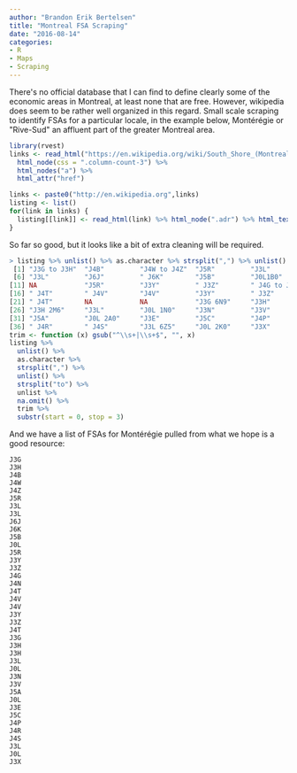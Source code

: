 ```yaml
---
author: "Brandon Erik Bertelsen"
title: "Montreal FSA Scraping"
date: "2016-08-14"
categories:
- R
- Maps
- Scraping
---
```


There's no official database that I can find to define clearly some of the economic areas in Montreal, at least none that are free. However, wikipedia does seem to be rather well organized in this regard. Small scale scraping to identify FSAs for a particular locale, in the example below, Montérégie or "Rive-Sud" an affluent part of the greater Montreal area.

```R
library(rvest)  
links <- read_html("https://en.wikipedia.org/wiki/South_Shore_(Montreal)") %>%  
  html_node(css = ".column-count-3") %>% 
  html_nodes("a") %>% 
  html_attr("href")

links <- paste0("http://en.wikipedia.org",links)  
listing <- list()  
for(link in links) {  
  listing[[link]] <- read_html(link) %>% html_node(".adr") %>% html_text()
}
```

So far so good, but it looks like a bit of extra cleaning will be required.


```R
> listing %>% unlist() %>% as.character %>% strsplit(",") %>% unlist()
 [1] "J3G to J3H"  "J4B"         "J4W to J4Z"  "J5R"         "J3L"        
 [6] "J3L"         "J6J"         " J6K"        "J5B"         "J0L1B0"     
[11] NA            "J5R"         "J3Y"         " J3Z"        " J4G to J4N"
[16] " J4T"        " J4V"        "J4V"         "J3Y"         " J3Z"       
[21] " J4T"        NA            NA            "J3G 6N9"     "J3H"        
[26] "J3H 2M6"     "J3L"         "J0L 1N0"     "J3N"         "J3V"        
[31] "J5A"         "J0L 2A0"     "J3E"         "J5C"         "J4P"        
[36] " J4R"        " J4S"        "J3L 6Z5"     "J0L 2K0"     "J3X"     
trim <- function (x) gsub("^\\s+|\\s+$", "", x)  
listing %>%  
  unlist() %>% 
  as.character %>% 
  strsplit(",") %>% 
  unlist() %>% 
  strsplit("to") %>% 
  unlist %>% 
  na.omit() %>% 
  trim %>% 
  substr(start = 0, stop = 3)
```

And we have a list of FSAs for Montérégie pulled from what we hope is a good resource:

    J3G  
    J3H  
    J4B  
    J4W  
    J4Z  
    J5R  
    J3L  
    J3L  
    J6J  
    J6K  
    J5B  
    J0L  
    J5R  
    J3Y  
    J3Z  
    J4G  
    J4N  
    J4T  
    J4V  
    J4V  
    J3Y  
    J3Z  
    J4T  
    J3G  
    J3H  
    J3H  
    J3L  
    J0L  
    J3N  
    J3V  
    J5A  
    J0L  
    J3E  
    J5C  
    J4P  
    J4R  
    J4S  
    J3L  
    J0L  
    J3X